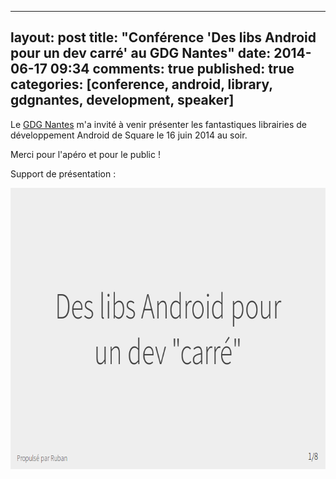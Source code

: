 
---
layout: post
title: "Conférence 'Des libs Android pour un dev carré' au GDG Nantes"
date: 2014-06-17 09:34
comments: true
published: true
categories: [conference, android, library, gdgnantes, development, speaker]
---

Le [GDG Nantes](http://gdgnantes.com) m'a invité à venir présenter les fantastiques librairies de développement Android de Square le 16 juin 2014 au soir.

Merci pour l'apéro et pour le public !

Support de présentation :

[<img src="/images/prez-gdgnantes-2014-lib-android/cover.png" width="700" height="450" alt='Support de présentation de la conférence'>](http://blog.dlecan.com/lib-android-dev-carre/prez/)
